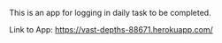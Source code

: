 This is an app for logging in daily task to be completed.

Link to App: https://vast-depths-88671.herokuapp.com/